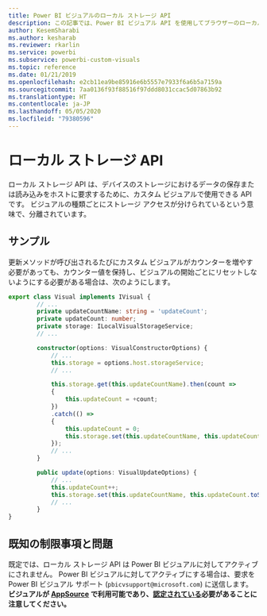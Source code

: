 ```yaml
---
title: Power BI ビジュアルのローカル ストレージ API
description: この記事では、Power BI ビジュアル API を使用してブラウザーのローカル ストレージにアクセスする方法について説明します
author: KesemSharabi
ms.author: kesharab
ms.reviewer: rkarlin
ms.service: powerbi
ms.subservice: powerbi-custom-visuals
ms.topic: reference
ms.date: 01/21/2019
ms.openlocfilehash: e2cb11ea9be85916e6b5557e7933f6a6b5a7159a
ms.sourcegitcommit: 7aa0136f93f88516f97ddd8031ccac5d07863b92
ms.translationtype: HT
ms.contentlocale: ja-JP
ms.lasthandoff: 05/05/2020
ms.locfileid: "79380596"
---
```

# <a name="local-storage-api"></a>ローカル ストレージ API

ローカル ストレージ API は、デバイスのストレージにおけるデータの保存または読み込みをホストに要求するために、カスタム ビジュアルで使用できる API です。 ビジュアルの種類ごとにストレージ アクセスが分けられているという意味で、分離されています。

## <a name="sample"></a>サンプル

更新メソッドが呼び出されるたびにカスタム ビジュアルがカウンターを増やす必要があっても、カウンター値を保持し、ビジュアルの開始ごとにリセットしないようにする必要がある場合は、次のようにします。

```typescript
export class Visual implements IVisual {
        // ...
        private updateCountName: string = 'updateCount';
        private updateCount: number;
        private storage: ILocalVisualStorageService;
        // ...

        constructor(options: VisualConstructorOptions) {
            // ...
            this.storage = options.host.storageService;
            // ...

            this.storage.get(this.updateCountName).then(count =>
            {
                this.updateCount = +count;
            })
            .catch(() =>
            {
                this.updateCount = 0;
                this.storage.set(this.updateCountName, this.updateCount.toString());
            });
            // ...
        }

        public update(options: VisualUpdateOptions) {
            // ...
            this.updateCount++;
            this.storage.set(this.updateCountName, this.updateCount.toString());
            // ...
        }
}
```

## <a name="known-limitations-and-issues"></a>既知の制限事項と問題

既定では、ローカル ストレージ API は Power BI ビジュアルに対してアクティブにされません。 Power BI ビジュアルに対してアクティブにする場合は、要求を Power BI ビジュアル サポート (`pbicvsupport@microsoft.com`) に送信します。  
**ビジュアルが [AppSource](https://appsource.microsoft.com/en-us/marketplace/apps?product=power-bi-visuals) で利用可能であり、[認定されている](https://powerbi.microsoft.com/en-us/documentation/powerbi-custom-visuals-certified/)必要があることに注意してください。**
